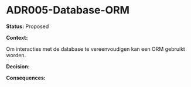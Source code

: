# ADR005-Database-ORM

<!-- Niet echt architectural significant -->

**Status:** Proposed

**Context:**

Om interacties met de database te vereenvoudigen kan een ORM gebruikt worden.

**Decision:**

**Consequences:**
